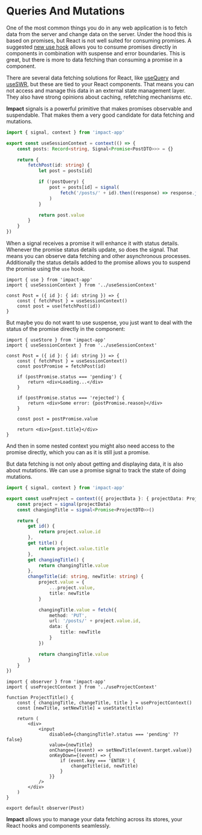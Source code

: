 # Queries And Mutations

One of the most common things you do in any web application is to fetch data from the server and change data on the server. Under the hood this is based on promises, but React is not well suited for consuming promises. A suggested [new use hook](https://blixtdev.com/all-about-reacts-new-use-hook) allows you to consume promises directly in components in combination with suspense and error boundaries. This is great, but there is more to data fetching than consuming a promise in a component.

There are several data fetching solutions for React, like [useQuery](https://tanstack.com/query/v4/docs/react/reference/useQuery) and [useSWR](https://swr.vercel.app/), but these are tied to your React components. That means you can not access and manage this data in an external state management layer. They also have strong opinions about caching, refetching mechanisms etc.

**Impact** signals is a powerful primitive that makes promises observable and suspendable. That makes them a very good candidate for data fetching and mutations.

```ts
import { signal, context } from 'impact-app'

export const useSessionContext = context(() => {
    const posts: Record<string, Signal<Promise<PostDTO>>> = {}

    return {
        fetchPost(id: string) {
            let post = posts[id]

            if (!postQuery) {
                post = posts[id] = signal(
                    fetch('/posts/' + id).then((response) => response.json())
                )
            }

            return post.value
        }
    }
})
```

When a signal receives a promise it will enhance it with status details. Whenever the promise status details update, so does the signal. That means you can observe data fetching and other asynchronous processes. Additionally the status details added to the promise allows you to suspend the promise using the `use` hook.

```tsx
import { use } from 'impact-app'
import { useSessionContext } from '../useSessionContext'

const Post = ({ id }: { id: string }) => {
    const { fetchPost } = useSessionContext()
    const post = use(fetchPost(id))
}
```

But maybe you do not want to use suspense, you just want to deal with the status of the promise directly in the component:

```tsx
import { useStore } from 'impact-app'
import { useSessionContext } from '../useSessionContext'

const Post = ({ id }: { id: string }) => {
    const { fetchPost } = useSessionContext()
    const postPromise = fetchPost(id)

    if (postPromise.status === 'pending') {
        return <div>Loading...</div>
    }

    if (postPromise.status === 'rejected') {
        return <div>Some error: {postPromise.reason}</div>
    }

    const post = postPromise.value

    return <div>{post.title}</div>
}
```

And then in some nested context you might also need access to the promise directly, which you can as it is still just a promise.

But data fetching is not only about getting and displaying data, it is also about mutations. We can use a promise signal to track the state of doing mutations.

```ts
import { signal, context } from 'impact-app'

export const useProject = context(({ projectData }: { projectData: ProjectDTO }) => {
    const project = signal(projectData)
    const changingTitle = signal<Promise<ProjectDTO>>()

    return {
        get id() {
            return project.value.id
        },
        get title() {
            return project.value.title
        },
        get changingTitle() {
            return changingTitle.value
        },
        changeTitle(id: string, newTitle: string) {
            project.value = {
                ...project.value,
                title: newTitle
            }

            changingTitle.value = fetch({
                method: 'PUT',
                url: '/posts/' + project.value.id,
                data: {
                    title: newTitle
                }
            })

            return changingTitle.value
        }
    }
})
```

```tsx
import { observer } from 'impact-app'
import { useProjectContext } from '../useProjectContext'

function ProjectTitle() {
    const { changingTitle, changeTitle, title } = useProjectContext()
    const [newTitle, setNewTitle] = useState(title)

    return (
        <div>
            <input
                disabled={changingTitle?.status === 'pending' ?? false}
                value={newTitle}
                onChange={(event) => setNewTitle(event.target.value)}
                onKeyDown={(event) => {
                    if (event.key === 'ENTER') {
                        changeTitle(id, newTitle)
                    }
                }}
            />
        </div>
    )
}

export default observer(Post)
```

**Impact** allows you to manage your data fetching across its stores, your React hooks and components seamlessly.